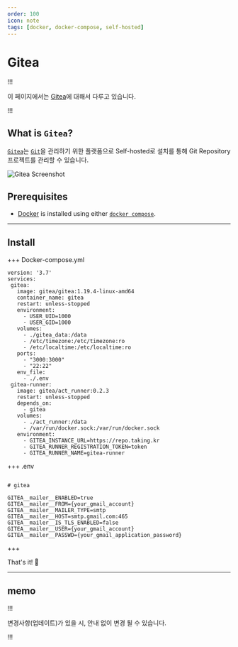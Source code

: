 ```yaml
---
order: 100
icon: note
tags: [docker, docker-compose, self-hosted]
---
```


# Gitea

!!!

이 페이지에서는 [Gitea](https://about.gitea.com)에 대해서 다루고 있습니다.

!!!

## What is `Gitea`?

[`Gitea`](https://about.gitea.com)는 [`Git`](https://git-scm.com/)을 관리하기 위한 플랫폼으로 Self-hosted로 설치를 통해 Git Repository 프로젝트를 관리할 수 있습니다.

![Gitea Screenshot](https://about.gitea.com/img/home-screenshot.png)

## Prerequisites

- [Docker](https://docs.docker.com/engine/install/) is installed using either [`docker compose`](https://docs.docker.com/compose/).

---

## Install

+++ Docker-compose.yml

```
version: '3.7'
services:
 gitea:
   image: gitea/gitea:1.19.4-linux-amd64
   container_name: gitea
   restart: unless-stopped
   environment:
     - USER_UID=1000
     - USER_GID=1000
   volumes:
     - ./gitea_data:/data
     - /etc/timezone:/etc/timezone:ro
     - /etc/localtime:/etc/localtime:ro
   ports:
     - "3000:3000"
     - "22:22"
   env_file:
     - ./.env
 gitea-runner:
   image: gitea/act_runner:0.2.3
   restart: unless-stopped
   depends_on:
     - gitea
   volumes:
     - ./act_runner:/data
     - /var/run/docker.sock:/var/run/docker.sock
   environment:
     - GITEA_INSTANCE_URL=https://repo.taking.kr
     - GITEA_RUNNER_REGISTRATION_TOKEN=token
     - GITEA_RUNNER_NAME=gitea-runner
```

+++ .env

```

# gitea

GITEA__mailer__ENABLED=true
GITEA__mailer__FROM={your_gmail_account}
GITEA__mailer__MAILER_TYPE=smtp
GITEA__mailer__HOST=smtp.gmail.com:465
GITEA__mailer__IS_TLS_ENABLED=false
GITEA__mailer__USER={your_gmail_account}
GITEA__mailer__PASSWD={your_gmail_application_password}

```

+++

That's it! :tada:

---

## memo

!!!

변경사항(업데이트)가 있을 시, 안내 없이 변경 될 수 있습니다.

!!!

